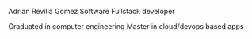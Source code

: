 Adrian Revilla Gomez
Software Fullstack developer

Graduated in computer engineering
Master in cloud/devops based apps

